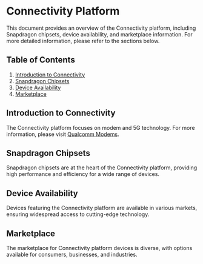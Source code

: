 # Connectivity Platform

This document provides an overview of the Connectivity platform, including Snapdragon chipsets, device availability, and marketplace information. For more detailed information, please refer to the sections below.

## Table of Contents
1. [Introduction to Connectivity](#introduction-to-connectivity)
2. [Snapdragon Chipsets](#snapdragon-chipsets)
3. [Device Availability](#device-availability)
4. [Marketplace](#marketplace)

## Introduction to Connectivity
The Connectivity platform focuses on modem and 5G technology. For more information, please visit [Qualcomm Modems](https://www.qualcomm.com/products/technology/modems).

## Snapdragon Chipsets
Snapdragon chipsets are at the heart of the Connectivity platform, providing high performance and efficiency for a wide range of devices.

## Device Availability
Devices featuring the Connectivity platform are available in various markets, ensuring widespread access to cutting-edge technology.

## Marketplace
The marketplace for Connectivity platform devices is diverse, with options available for consumers, businesses, and industries.
